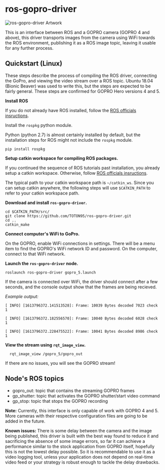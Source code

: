 # ros-gopro-driver

![ros-gopro-driver Artwork](https://toton95.github.io/assets/img/posts/ros_gopro_driver_6.jpg)

This is an interface between ROS and a GOPRO camera (GOPRO 4 and above), this driver transports images from the camera using WiFi towards the ROS environment, publishing it as a ROS image topic, leaving it usable for any further process. 

## Quickstart (Linux)

These steps describe the process of compiling the ROS driver, connecting the GoPro, and viewing the video stream over a ROS topic.
Ubuntu 18.04 (Bionic Beaver) was used to write this, but the steps are expected to be fairly general. 
These steps are confirmed for GOPRO Hero versions 4 and 5. 

**Install ROS**

If you do not already have ROS installed, follow the [ROS officials insructions](http://wiki.ros.org/ROS/Installation). 

Install the `rospkg` python module.

Python (python 2.7) is almost certainly installed by default, but the installation steps for ROS might not include the `rospkg` module. 

    pip install rospkg

**Setup catkin workspace for compiling ROS packages.**

If you continued the sequence of ROS tutorials past installation, you already setup a catkin workspace.
Otherwise, follow [ROS officials insructions](http://wiki.ros.org/catkin/Tutorials/create_a_workspace).

The typical path to your catkin workspace path is `~/catkin_ws`. 
Since you can setup catkin anywhere, the following steps will use `$CATKIN_PATH` to refer to your catkin workspace path. 

**Download and install `ros-gopro-driver`.**

    cd $CATKIN_PATH/src/
    git clone https://github.com/TOTON95/ros-gopro-driver.git
    cd ..
    catkin_make

**Connect computer's WiFi to GoPro.**

On the GOPRO, enable WiFi connections in settings. There will be a menu item to find the GOPRO's WiFi network ID and password. 
On the computer, connect to that WiFi network. 

**Launch the `ros-gopro-driver` node.**

    roslaunch ros-gopro-driver gopro_5.launch

If the camera is connected over WiFi, the driver should connect after a few seconds, and the console output show that the frames are being recieved. 
   
_Example output:_

    [ INFO] [1613796372.141513528]: Frame: 10039 Bytes decoded 7023 check 1
   
    [ INFO] [1613796372.182556570]: Frame: 10040 Bytes decoded 6028 check 1
   
    [ INFO] [1613796372.228475522]: Frame: 10041 Bytes decoded 8986 check 1
   
**View the stream using `rqt_image_view`.**

      rqt_image_view /gopro_5/gopro_out

If there are no issues, you will see the GOPRO stream!

## Node's ROS topics 

- gopro_out: topic that contains the streaming GOPRO frames
- gp_shutter: topic that activates the GOPRO shutter/start video command
- gp_stop: topic that stops the GOPRO recording


**Note:** Currently, this interface is only capable of work with GOPRO 4 and 5. More cameras with their respective configuration files are going to be added in the future. 

**Known issues:** There is some delay between the camera and the image being published, this driver is built with the best way found to reduce it and sacrificing the absence of some image errors, so far it can achieve a performance similar to the stock application from GOPRO itself, hopefully this is not the lowest delay possible. So it is recommendable to use it as a video logging tool, unless your application does not depend on real-time video feed or your strategy is robust enough to tackle the delay drawbacks.



